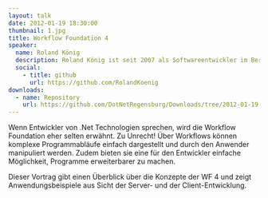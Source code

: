 ```yaml
---
layout: talk
date: 2012-01-19 18:30:00
thumbnail: 1.jpg
title: Workflow Foundation 4
speaker:
  name: Roland König
  description: Roland König ist seit 2007 als Softwareentwickler im Bereich Logistik und Automatisierung tätig. Bei der täglichen Arbeit setzt er dabei auf .Net- und SAP-Technologien. Seine fachlichen Kenntnisse erweitert er durch ein Studium des Fachs Logistik neben dem Beruf.
  social:
    - title: github
      url: https://github.com/RolandKoenig
downloads:
  - name: Repository
    url: https://github.com/DotNetRegensburg/Downloads/tree/2012-01-19
---
```

Wenn Entwickler von .Net Technologien sprechen, wird die Workflow Foundation eher selten erwähnt. Zu Unrecht! Über Workflows können komplexe Programmabläufe einfach dargestellt und durch den Anwender manipuliert werden. Zudem bieten sie eine für den Entwickler einfache Möglichkeit, Programme erweiterbarer zu machen.

Dieser Vortrag gibt einen Überblick über die Konzepte der WF 4 und zeigt Anwendungsbeispiele aus Sicht der Server- und der Client-Entwicklung.